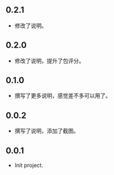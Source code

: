 ## 0.2.1

* 修改了说明。

## 0.2.0

* 修改了说明，提升了包评分。

## 0.1.0

* 撰写了更多说明，感觉差不多可以用了。

## 0.0.2

* 撰写了说明，添加了截图。

## 0.0.1

* Init project.
